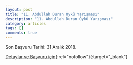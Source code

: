 ```yaml
---
layout: post
title: "11. Abdullah Duran Öykü Yarışması"
description: "11. Abdullah Duran Öykü Yarışması"
category: articles
tags: []
comments: true
---
```


Son Başvuru Tarihi: 31 Aralık 2018.

[Detaylar ve Başvuru için](http://egitimsen.org.tr/11-abdullah-duran-oyku-yarismasi-basladi/?utm_source=edebiyatyarismalari.com&utm_medium=affiliate&utm_campaign=cpc){:rel="nofollow"}{:target="_blank"}